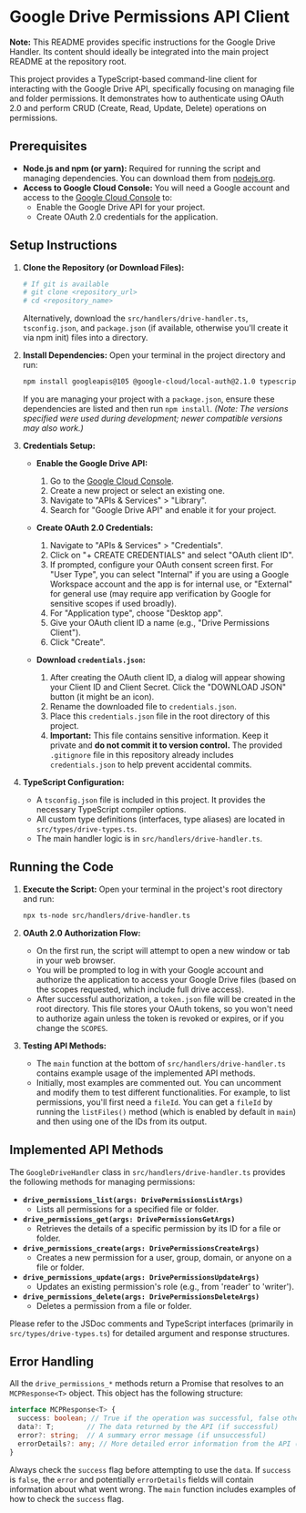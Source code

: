# Google Drive Permissions API Client

**Note:** This README provides specific instructions for the Google Drive Handler. Its content should ideally be integrated into the main project README at the repository root.

This project provides a TypeScript-based command-line client for interacting with the Google Drive API, specifically focusing on managing file and folder permissions. It demonstrates how to authenticate using OAuth 2.0 and perform CRUD (Create, Read, Update, Delete) operations on permissions.

## Prerequisites

*   **Node.js and npm (or yarn):** Required for running the script and managing dependencies. You can download them from [nodejs.org](https://nodejs.org/).
*   **Access to Google Cloud Console:** You will need a Google account and access to the [Google Cloud Console](https://console.cloud.google.com/) to:
    *   Enable the Google Drive API for your project.
    *   Create OAuth 2.0 credentials for the application.

## Setup Instructions

1.  **Clone the Repository (or Download Files):**
    ```bash
    # If git is available
    # git clone <repository_url>
    # cd <repository_name>
    ```
    Alternatively, download the `src/handlers/drive-handler.ts`, `tsconfig.json`, and `package.json` (if available, otherwise you'll create it via npm init) files into a directory.

2.  **Install Dependencies:**
    Open your terminal in the project directory and run:
    ```bash
    npm install googleapis@105 @google-cloud/local-auth@2.1.0 typescript ts-node @types/node @types/gapi --save
    ```
    If you are managing your project with a `package.json`, ensure these dependencies are listed and then run `npm install`.
    *(Note: The versions specified were used during development; newer compatible versions may also work.)*

3.  **Credentials Setup:**

    *   **Enable the Google Drive API:**
        1.  Go to the [Google Cloud Console](https://console.cloud.google.com/).
        2.  Create a new project or select an existing one.
        3.  Navigate to "APIs & Services" > "Library".
        4.  Search for "Google Drive API" and enable it for your project.

    *   **Create OAuth 2.0 Credentials:**
        1.  Navigate to "APIs & Services" > "Credentials".
        2.  Click on "+ CREATE CREDENTIALS" and select "OAuth client ID".
        3.  If prompted, configure your OAuth consent screen first. For "User Type", you can select "Internal" if you are using a Google Workspace account and the app is for internal use, or "External" for general use (may require app verification by Google for sensitive scopes if used broadly).
        4.  For "Application type", choose "Desktop app".
        5.  Give your OAuth client ID a name (e.g., "Drive Permissions Client").
        6.  Click "Create".

    *   **Download `credentials.json`:**
        1.  After creating the OAuth client ID, a dialog will appear showing your Client ID and Client Secret. Click the "DOWNLOAD JSON" button (it might be an icon).
        2.  Rename the downloaded file to `credentials.json`.
        3.  Place this `credentials.json` file in the root directory of this project.
        4.  **Important:** This file contains sensitive information. Keep it private and **do not commit it to version control.** The provided `.gitignore` file in this repository already includes `credentials.json` to help prevent accidental commits.

4.  **TypeScript Configuration:**
    *   A `tsconfig.json` file is included in this project. It provides the necessary TypeScript compiler options.
    *   All custom type definitions (interfaces, type aliases) are located in `src/types/drive-types.ts`.
    *   The main handler logic is in `src/handlers/drive-handler.ts`.

## Running the Code

1.  **Execute the Script:**
    Open your terminal in the project's root directory and run:
    ```bash
    npx ts-node src/handlers/drive-handler.ts
    ```

2.  **OAuth 2.0 Authorization Flow:**
    *   On the first run, the script will attempt to open a new window or tab in your web browser.
    *   You will be prompted to log in with your Google account and authorize the application to access your Google Drive files (based on the scopes requested, which include full drive access).
    *   After successful authorization, a `token.json` file will be created in the root directory. This file stores your OAuth tokens, so you won't need to authorize again unless the token is revoked or expires, or if you change the `SCOPES`.

3.  **Testing API Methods:**
    *   The `main` function at the bottom of `src/handlers/drive-handler.ts` contains example usage of the implemented API methods.
    *   Initially, most examples are commented out. You can uncomment and modify them to test different functionalities. For example, to list permissions, you'll first need a `fileId`. You can get a `fileId` by running the `listFiles()` method (which is enabled by default in `main`) and then using one of the IDs from its output.

## Implemented API Methods

The `GoogleDriveHandler` class in `src/handlers/drive-handler.ts` provides the following methods for managing permissions:

*   **`drive_permissions_list(args: DrivePermissionsListArgs)`**
    *   Lists all permissions for a specified file or folder.
*   **`drive_permissions_get(args: DrivePermissionsGetArgs)`**
    *   Retrieves the details of a specific permission by its ID for a file or folder.
*   **`drive_permissions_create(args: DrivePermissionsCreateArgs)`**
    *   Creates a new permission for a user, group, domain, or anyone on a file or folder.
*   **`drive_permissions_update(args: DrivePermissionsUpdateArgs)`**
    *   Updates an existing permission's role (e.g., from 'reader' to 'writer').
*   **`drive_permissions_delete(args: DrivePermissionsDeleteArgs)`**
    *   Deletes a permission from a file or folder.

Please refer to the JSDoc comments and TypeScript interfaces (primarily in `src/types/drive-types.ts`) for detailed argument and response structures.

## Error Handling

All the `drive_permissions_*` methods return a Promise that resolves to an `MCPResponse<T>` object. This object has the following structure:

```typescript
interface MCPResponse<T> {
  success: boolean; // True if the operation was successful, false otherwise
  data?: T;        // The data returned by the API (if successful)
  error?: string;  // A summary error message (if unsuccessful)
  errorDetails?: any; // More detailed error information from the API (if unsuccessful)
}
```
Always check the `success` flag before attempting to use the `data`. If `success` is `false`, the `error` and potentially `errorDetails` fields will contain information about what went wrong.
The `main` function includes examples of how to check the `success` flag.
